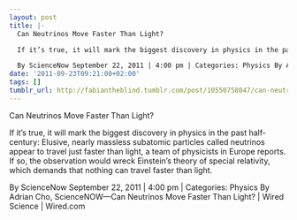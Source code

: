 ```yaml
---
layout: post
title: |-
  Can Neutrinos Move Faster Than Light?

  If it’s true, it will mark the biggest discovery in physics in the past half-century: Elusive, nearly massless subatomic particles called neutrinos appear to travel just faster than light, a team of physicists in Europe reports. If so, the observation would wreck Einstein’s theory of special relativity, which demands that nothing can travel faster than light.

  By ScienceNow September 22, 2011 | 4:00 pm | Categories: Physics By Adrian Cho, ScienceNOW
date: '2011-09-23T09:21:00+02:00'
tags: []
tumblr_url: http://fabiantheblind.tumblr.com/post/10550758047/can-neutrinos-move-faster-than-light-if-its
---
```

Can Neutrinos Move Faster Than Light?

If it’s true, it will mark the biggest discovery in physics in the past half-century: Elusive, nearly massless subatomic particles called neutrinos appear to travel just faster than light, a team of physicists in Europe reports. If so, the observation would wreck Einstein’s theory of special relativity, which demands that nothing can travel faster than light.

By ScienceNow September 22, 2011 | 4:00 pm | Categories: Physics By Adrian Cho, ScienceNOW—Can Neutrinos Move Faster Than Light? | Wired Science | Wired.com
